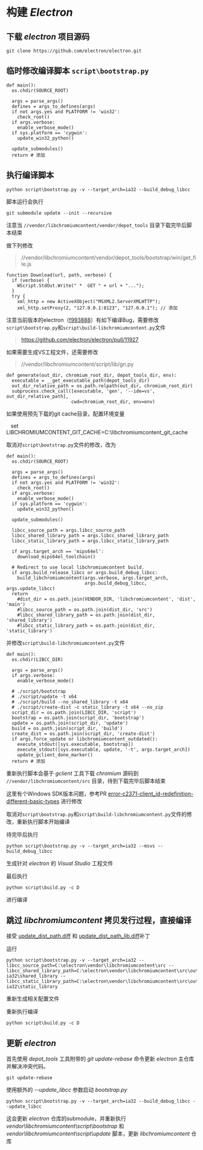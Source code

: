 # 构建 *Electron*

## 下载 *electron* 项目源码

    git clone https://github.com/electron/electron.git

## 临时修改编译脚本 `script\bootstrap.py`

    def main():
      os.chdir(SOURCE_ROOT)

      args = parse_args()
      defines = args_to_defines(args)
      if not args.yes and PLATFORM != 'win32':
        check_root()
      if args.verbose:
        enable_verbose_mode()
      if sys.platform == 'cygwin':
        update_win32_python()

      update_submodules()
      return # 添加

## 执行编译脚本

    python script\bootstrap.py -v --target_arch=ia32 --build_debug_libcc

脚本运行会执行

    git submodule update --init --recursive

注意当 `//vendor/libchromiumcontent/vendor/depot_tools` 目录下载完毕后脚本结束

做下列修改

> //vendor/libchromiumcontent/vendor/depot_tools/bootstrap/win/get_file.js

    function Download(url, path, verbose) {
      if (verbose) {
        WScript.StdOut.Write(" *  GET " + url + "...");
      }
      try {
        xml_http = new ActiveXObject("MSXML2.ServerXMLHTTP");
        xml_http.setProxy(2, "127.0.0.1:8123", "127.0.0.1"); // 添加

注意当前版本的electron（[f993888](https://github.com/electron/electron/commit/f9938884248627335c59da6b3b0ff0dc7df3b258)）有如下编译Bug，需要修改`script\bootstrap.py`和`script\build-libchromiumcontent.py`文件

> https://github.com/electron/electron/pull/11927

如果需要生成VS工程文件，还需要修改

> //vendor/libchromiumcontent/script/lib/gn.py

    def generate(out_dir, chromium_root_dir, depot_tools_dir, env):
      executable = __get_executable_path(depot_tools_dir)
      out_dir_relative_path = os.path.relpath(out_dir, chromium_root_dir)
      subprocess.check_call([executable, 'gen', '--ide=vs', out_dir_relative_path],
                            cwd=chromium_root_dir, env=env)

如果使用预先下载的git cache目录，配置环境变量

    set LIBCHROMIUMCONTENT_GIT_CACHE=C:\libchromiumcontent_git_cache

取消对`script\bootstrap.py`文件的修改，改为

    def main():
      os.chdir(SOURCE_ROOT)

      args = parse_args()
      defines = args_to_defines(args)
      if not args.yes and PLATFORM != 'win32':
        check_root()
      if args.verbose:
        enable_verbose_mode()
      if sys.platform == 'cygwin':
        update_win32_python()

      update_submodules()

      libcc_source_path = args.libcc_source_path
      libcc_shared_library_path = args.libcc_shared_library_path
      libcc_static_library_path = args.libcc_static_library_path

      if args.target_arch == 'mips64el':
        download_mips64el_toolchain()

      # Redirect to use local libchromiumcontent build.
      if args.build_release_libcc or args.build_debug_libcc:
        build_libchromiumcontent(args.verbose, args.target_arch,
                                 args.build_debug_libcc, args.update_libcc)
      return
        #dist_dir = os.path.join(VENDOR_DIR, 'libchromiumcontent', 'dist', 'main')
        #libcc_source_path = os.path.join(dist_dir, 'src')
        #libcc_shared_library_path = os.path.join(dist_dir, 'shared_library')
        #libcc_static_library_path = os.path.join(dist_dir, 'static_library')

并修改`script\build-libchromiumcontent.py`文件

    def main():
      os.chdir(LIBCC_DIR)

      args = parse_args()
      if args.verbose:
        enable_verbose_mode()

      # ./script/bootstrap
      # ./script/update -t x64
      # ./script/build --no_shared_library -t x64
      # ./script/create-dist -c static_library -t x64 --no_zip
      script_dir = os.path.join(LIBCC_DIR, 'script')
      bootstrap = os.path.join(script_dir, 'bootstrap')
      update = os.path.join(script_dir, 'update')
      build = os.path.join(script_dir, 'build')
      create_dist = os.path.join(script_dir, 'create-dist')
      if args.force_update or libchromiumcontent_outdated():
        execute_stdout([sys.executable, bootstrap])
        execute_stdout([sys.executable, update, '-t', args.target_arch])
        update_gclient_done_marker()
      return # 添加

重新执行脚本会基于 *gclient* 工具下载 *chromium* 源码到 `//vendor/libchromiumcontent/src` 目录，待到下载完毕后脚本结束

这里有个Windows SDK版本问题，参考PR [error-c2371-client_id-redefinition-different-basic-types](https://github.com/codemeow5/chromium_lab/blob/master/TROUBLESHOOTING.md#error-c2371-client_id-redefinition-different-basic-types) 进行修改

取消对`script\bootstrap.py`和`script\build-libchromiumcontent.py`文件的修改，重新执行脚本开始编译

待完毕后执行

    python script\bootstrap.py -v --target_arch=ia32 --msvs --build_debug_libcc

生成针对 *electron* 的 *Visual Studio* 工程文件

最后执行

    python script\build.py -c D

进行编译

## 跳过 *libchromiumcontent* 拷贝发行过程，直接编译

接受 [update_dist_path.diff](https://github.com/codemeow5/chromium_lab/blob/master/update_dist_path.diff) 和 [update_dist_path_lib.diff](https://github.com/codemeow5/chromium_lab/blob/master/update_dist_path_lib.diff)补丁

运行

    python script\bootstrap.py -v --target_arch=ia32 --libcc_source_path=C:\electron\vendor\libchromiumcontent\src --libcc_shared_library_path=C:\electron\vendor\libchromiumcontent\src\out-ia32\shared_library --libcc_static_library_path=C:\electron\vendor\libchromiumcontent\src\out-ia32\static_library

重新生成相关配置文件

重新执行编译

    python script\build.py -c D

## 更新 *electron*

首先使用 *depot_tools* 工具附带的 *git update-rebase* 命令更新 *electron* 主仓库并解决冲突代码。

    git update-rebase  

使用额外的 *--update_libcc* 参数启动 *bootstrap.py*

    python script\bootstrap.py -v --target_arch=ia32 --build_debug_libcc --update_libcc

这会更新 *electron* 仓库的submodule，并重新执行 *vendor\libchromiumcontent\script\bootstrap* 和 *vendor\libchromiumcontent\script\update* 脚本，更新 *libchromiumcontent* 仓库

